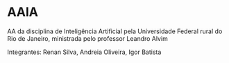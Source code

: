 # AAIA
AA da disciplina de Inteligência Artificial pela Universidade Federal rural do Rio de Janeiro, ministrada pelo professor Leandro Alvim

Integrantes:
Renan Silva,
Andreia Oliveira,
Igor Batista
